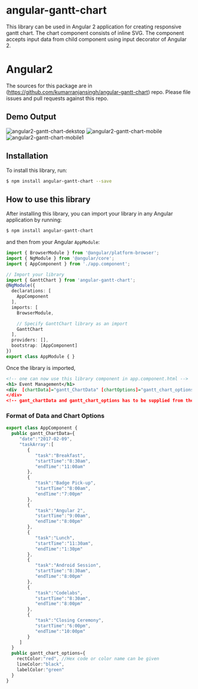 # angular-gantt-chart
This library can be used in Angular 2 application for creating responsive gantt chart.
The chart component consists of inline SVG.
The component accepts input data from child component using input decorator of Angular 2.

Angular2
=========
The sources for this package are in (https://github.com/kumarranjansingh/angular-gantt-chart) repo. Please file issues and pull requests against this repo.
## Demo Output
  ![angular2-gantt-chart-dekstop](https://raw.githubusercontent.com/kumarranjansingh/angular-gantt-chart/master/assets/chartdekstop.PNG)
![angular2-gantt-chart-mobile](https://raw.githubusercontent.com/kumarranjansingh/angular-gantt-chart/master/assets/chartmobile.png)
![angular2-gantt-chart-mobile1](https://raw.githubusercontent.com/kumarranjansingh/angular-gantt-chart/master/assets/chartmobile1.PNG)
## Installation
To install this library, run:
```bash
$ npm install angular-gantt-chart --save
```

## How to use this library

After installing this library, you can import your library in any Angular application by running:

```bash
$ npm install angular-gantt-chart
```
and then from your Angular `AppModule`:
```typescript
import { BrowserModule } from '@angular/platform-browser';
import { NgModule } from '@angular/core';
import { AppComponent } from './app.component';

// Import your library
import { GanttChart } from 'angular-gantt-chart';
@NgModule({
  declarations: [
    AppComponent
  ],
  imports: [
    BrowserModule,

    // Specify GanttChart library as an import
    GanttChart
  ],
  providers: [],
  bootstrap: [AppComponent]
})
export class AppModule { }
```

Once the library is imported,

```xml
<!-- one can now use this library component in app.component.html -->
<h1> Event Management</h1>
<div  [chartData]="gantt_ChartData" [chartOptions]="gantt_chart_options" GanttChart>
</div>
<!-- gant_chartData and gantt_chart_options has to be supplied from the componet class -->
```
### Format of Data and Chart Options
```typescript
export class AppComponent {
  public gantt_ChartData={
     "date":"2017-02-09",
     "taskArray":[
        {
           "task":"Breakfast",
           "startTime":"8:30am",
           "endTime":"11:00am"
        },
        {
           "task":"Badge Pick-up",
           "startTime":"8:00am",
           "endTime":"7:00pm"
        },
        {
           "task":"Angular 2",
           "startTime":"9:00am",
           "endTime":"8:00pm"
        },
        {
           "task":"Lunch",
           "startTime":"11:30am",
           "endTime":"1:30pm"
        },
        {
           "task":"Android Session",
           "startTime":"8:30am",
           "endTime":"8:00pm"
        },
        {
           "task":"Codelabs",
           "startTime":"8:30am",
           "endTime":"8:00pm"
        },
        {
           "task":"Closing Ceremony",
           "startTime":"6:00pm",
           "endTime":"10:00pm"
        }
     ]
  }
  public gantt_chart_options={
    rectColor:"red", //Hex code or color name can be given
    lineColor:"black",
    labelColor:"green"
  }
}
```




